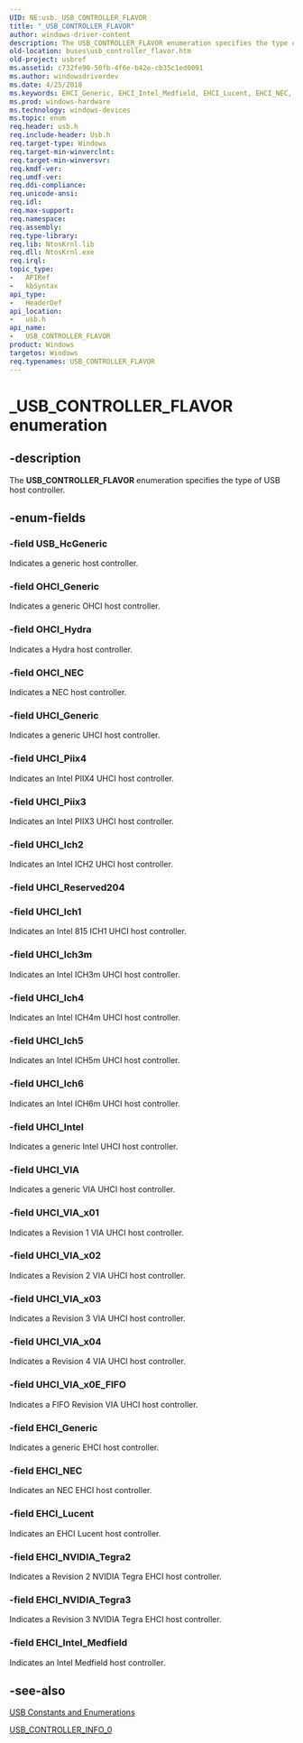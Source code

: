 ```yaml
---
UID: NE:usb._USB_CONTROLLER_FLAVOR
title: "_USB_CONTROLLER_FLAVOR"
author: windows-driver-content
description: The USB_CONTROLLER_FLAVOR enumeration specifies the type of USB host controller.
old-location: buses\usb_controller_flavor.htm
old-project: usbref
ms.assetid: c732fe90-50fb-4f6e-b42e-cb35c1ed0091
ms.author: windowsdriverdev
ms.date: 4/25/2018
ms.keywords: EHCI_Generic, EHCI_Intel_Medfield, EHCI_Lucent, EHCI_NEC, EHCI_NVIDIA_Tegra2, EHCI_NVIDIA_Tegra3, OHCI_Generic, OHCI_Hydra, OHCI_NEC, UHCI_Generic, UHCI_Ich1, UHCI_Ich2, UHCI_Ich3m, UHCI_Ich4, UHCI_Ich5, UHCI_Ich6, UHCI_Intel, UHCI_Piix3, UHCI_Piix4, UHCI_VIA, UHCI_VIA_x01, UHCI_VIA_x02, UHCI_VIA_x03, UHCI_VIA_x04, UHCI_VIA_x0E_FIFO, USB_CONTROLLER_FLAVOR, USB_CONTROLLER_FLAVOR enumeration [Buses], USB_HcGeneric, _USB_CONTROLLER_FLAVOR, buses.usb_controller_flavor, usb/EHCI_Generic, usb/EHCI_Intel_Medfield, usb/EHCI_Lucent, usb/EHCI_NEC, usb/EHCI_NVIDIA_Tegra2, usb/EHCI_NVIDIA_Tegra3, usb/OHCI_Generic, usb/OHCI_Hydra, usb/OHCI_NEC, usb/UHCI_Generic, usb/UHCI_Ich1, usb/UHCI_Ich2, usb/UHCI_Ich3m, usb/UHCI_Ich4, usb/UHCI_Ich5, usb/UHCI_Ich6, usb/UHCI_Intel, usb/UHCI_Piix3, usb/UHCI_Piix4, usb/UHCI_VIA, usb/UHCI_VIA_x01, usb/UHCI_VIA_x02, usb/UHCI_VIA_x03, usb/UHCI_VIA_x04, usb/UHCI_VIA_x0E_FIFO, usb/USB_CONTROLLER_FLAVOR, usb/USB_HcGeneric, usbstrct_a1b79c0b-7ee4-48bd-9793-8f37b9d248f2.xml
ms.prod: windows-hardware
ms.technology: windows-devices
ms.topic: enum
req.header: usb.h
req.include-header: Usb.h
req.target-type: Windows
req.target-min-winverclnt: 
req.target-min-winversvr: 
req.kmdf-ver: 
req.umdf-ver: 
req.ddi-compliance: 
req.unicode-ansi: 
req.idl: 
req.max-support: 
req.namespace: 
req.assembly: 
req.type-library: 
req.lib: NtosKrnl.lib
req.dll: NtosKrnl.exe
req.irql: 
topic_type:
-	APIRef
-	kbSyntax
api_type:
-	HeaderDef
api_location:
-	usb.h
api_name:
-	USB_CONTROLLER_FLAVOR
product: Windows
targetos: Windows
req.typenames: USB_CONTROLLER_FLAVOR
---
```


# _USB_CONTROLLER_FLAVOR enumeration


## -description


The <b>USB_CONTROLLER_FLAVOR</b> enumeration specifies the type of USB host controller.


## -enum-fields




### -field USB_HcGeneric

Indicates a generic host controller.


### -field OHCI_Generic

Indicates a generic OHCI host controller.


### -field OHCI_Hydra

Indicates a Hydra host controller.


### -field OHCI_NEC

Indicates a NEC host controller.


### -field UHCI_Generic

Indicates a generic UHCI host controller.


### -field UHCI_Piix4

Indicates an Intel PIIX4 UHCI host controller.


### -field UHCI_Piix3

Indicates an Intel PIIX3 UHCI host controller.


### -field UHCI_Ich2

Indicates an Intel ICH2 UHCI host controller.


### -field UHCI_Reserved204


### -field UHCI_Ich1

Indicates an Intel 815 ICH1 UHCI host controller.


### -field UHCI_Ich3m

Indicates an Intel ICH3m UHCI host controller.


### -field UHCI_Ich4

Indicates an Intel ICH4m UHCI host controller.


### -field UHCI_Ich5

Indicates an Intel ICH5m UHCI host controller.


### -field UHCI_Ich6

Indicates an Intel ICH6m UHCI host controller.


### -field UHCI_Intel

Indicates a generic Intel UHCI host controller.


### -field UHCI_VIA

Indicates a generic VIA UHCI host controller.


### -field UHCI_VIA_x01

Indicates a Revision 1 VIA UHCI host controller.


### -field UHCI_VIA_x02

Indicates a Revision 2 VIA UHCI host controller.


### -field UHCI_VIA_x03

Indicates a Revision 3 VIA UHCI host controller.


### -field UHCI_VIA_x04

Indicates a Revision 4 VIA UHCI host controller.


### -field UHCI_VIA_x0E_FIFO

Indicates a FIFO Revision VIA UHCI host controller.


### -field EHCI_Generic

Indicates a generic EHCI host controller.


### -field EHCI_NEC

Indicates an NEC EHCI host controller.


### -field EHCI_Lucent

Indicates an EHCI Lucent host controller.


### -field EHCI_NVIDIA_Tegra2

Indicates a Revision 2 NVIDIA Tegra EHCI host controller.


### -field EHCI_NVIDIA_Tegra3

Indicates a Revision 3 NVIDIA Tegra EHCI host controller.


### -field EHCI_Intel_Medfield

Indicates an Intel Medfield host controller.


## -see-also




<a href="https://msdn.microsoft.com/library/windows/hardware/ff539322">USB Constants and Enumerations</a>



<a href="https://msdn.microsoft.com/library/windows/hardware/ff539256">USB_CONTROLLER_INFO_0</a>
 

 

